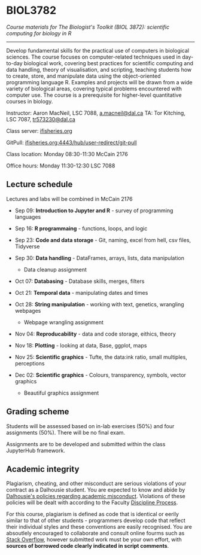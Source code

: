 # BIOL3782
*Course materials for The Biologist's Toolkit (BIOL 3872): scientific computing for biology in R*

---
Develop fundamental skills for the practical use of computers in biological sciences. The course focuses on computer-related techniques used in day-to-day biological work, covering best practices for scientific computing and data handling, theory of visualisation, and scripting, teaching students how to create, store, and manipulate data using the object-oriented programming language R. Examples and projects will be drawn from a wide variety of biological areas, covering typical problems encountered with computer use. The course is a prerequisite for higher-level quantitative courses in biology.

Instructor: Aaron MacNeil, LSC 7088, a.macneil@dal.ca
TA: Tor Kitching, LSC 7087, tr573230@dal.ca

Class server: [ifisheries.org](https://ifisheries.org:4443)

GitPull: [ifisheries.org:4443/hub/user-redirect/git-pull](https://ifisheries.org:4443/hub/user-redirect/git-pull?repo=https%3A%2F%2Fgithub.com%2Fmamacneil%2FBIOL3782&app=notebook)

Class location: Monday 08:30-11:30 McCain 2176 

Office hours: Monday 11:30-12:30 LSC 7088



## Lecture schedule

Lectures and labs will be combined in McCain 2176

+ Sep 09: **Introduction to Jupyter and R** - survey of programming languages
+ Sep 16: **R programmaing** - functions, loops, and logic
+ Sep 23: **Code and data storage** - Git, naming, excel from hell, csv files, Tidyverse 
+ Sep 30: **Data handling** - DataFrames, arrays, lists, data manipulation

    - Data cleanup assignment

+ Oct 07: **Databasing** - Database skills, merges, filters
+ Oct 21: **Temporal data** - manipulating dates and times
+ Oct 28: **String manipulation** - working with text, genetics, wrangling webpages

    - Webpage wrangling assignment
    
+ Nov 04: **Reproducability** - data and code storage, eithics, theory

+ Nov 18: **Plotting** - looking at data, Base, ggplot, maps
+ Nov 25: **Scientific graphics** - Tufte, the data:ink ratio, small multiples, perceptions
+ Dec 02: **Scientific graphics** - Colours, transparency, symbols, vector graphics
    - Beautiful graphics assignment
    
    
## Grading scheme

Students will be assessed based on in-lab exercises (50%) and four assignments (50%). There will be no final exam.

Assignments are to be developed and submitted within the class JupyterHub framework.


## Academic integrity

Plagiarism, cheating, and other misconduct are serious violations of your contract as a Dalhousie student. You are expected to know and abide by [Dalhousie's policies regarding academic misconduct](https://www.dal.ca/dept/university_secretariat/academic-integrity.html). Violations of these policies will be dealt with according to the Faculty [Discipline Process](https://www.dal.ca/content/dam/dalhousie/pdf/dept/university_secretariat/FacultyDisciplineProcedures_Jun2016.pdf).

For this course, plagiarism is defined as code that is identical or eerily similar to that of other students - programmers develop code that reflect their individual styles and these conventions are easily recognised. You are absoutlely encouraged to collaborate and consult online fourms such as [Stack Overflow](https://stackoverflow.com/), however submitted work must be your own effort, with **sources of borrowed code clearly indicated in script comments**.


